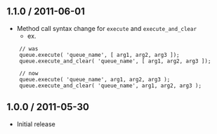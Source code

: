 ## 1.1.0 / 2011-06-01

  - Method call syntax change for `execute` and `execute_and_clear`
    - ex. 
    
<!---->

        // was
        queue.execute( 'queue_name', [ arg1, arg2, arg3 ]);
        queue.execute_and_clear( 'queue_name', [ arg1, arg2, arg3 ]);
        
        // now
        queue.execute( 'queue_name', arg1, arg2, arg3 );
        queue.execute_and_clear( 'queue_name', arg1, arg2, arg3 );
  
  
## 1.0.0 / 2011-05-30

  - Initial release
